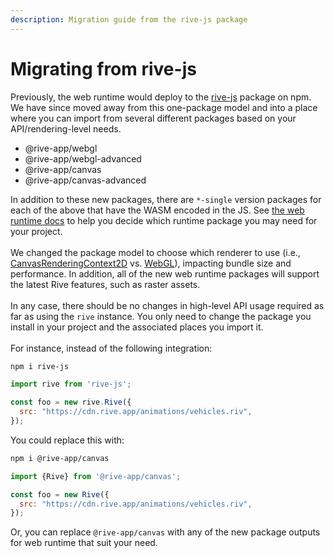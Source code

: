 ```yaml
---
description: Migration guide from the rive-js package
---
```


# Migrating from rive-js

Previously, the web runtime would deploy to the [rive-js](https://www.npmjs.com/package/rive-js) package on npm. We have since moved away from this one-package model and into a place where you can import from several different packages based on your API/rendering-level needs.

* @rive-app/webgl
* @rive-app/webgl-advanced
* @rive-app/canvas
* @rive-app/canvas-advanced

In addition to these new packages, there are `*-single` version packages for each of the above that have the WASM encoded in the JS. See [the web runtime docs](https://github.com/rive-app/rive-wasm/blob/master/WEB\_RUNTIMES.md) to help you decide which runtime package you may need for your project.\
\
We changed the package model to choose which renderer to use (i.e., [CanvasRenderingContext2D](https://developer.mozilla.org/en-US/docs/Web/API/Canvas\_API) vs. [WebGL](https://developer.mozilla.org/en-US/docs/Web/API/WebGL\_API)), impacting bundle size and performance. In addition, all of the new web runtime packages will support the latest Rive features, such as raster assets.\
\
In any case, there should be no changes in high-level API usage required as far as using the `rive` instance. You only need to change the package you install in your project and the associated places you import it.\
\
For instance, instead of the following integration:

```bash
npm i rive-js
```

```javascript
import rive from 'rive-js';

const foo = new rive.Rive({
  src: "https://cdn.rive.app/animations/vehicles.riv",
});
```

You could replace this with:

```bash
npm i @rive-app/canvas
```

```javascript
import {Rive} from '@rive-app/canvas';

const foo = new Rive({
  src: "https://cdn.rive.app/animations/vehicles.riv",
});
```

Or, you can replace `@rive-app/canvas` with any of the new package outputs for web runtime that suit your need.
